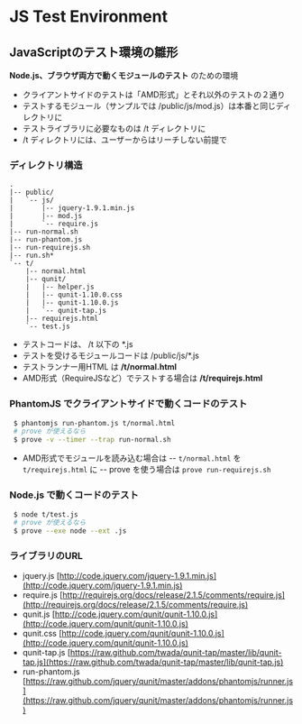 JS Test Environment
========

## JavaScriptのテスト環境の雛形 ##

**Node.js、ブラウザ両方で動くモジュールのテスト** のための環境

- クライアントサイドのテストは「AMD形式」とそれ以外のテストの２通り
- テストするモジュール（サンプルでは /public/js/mod.js）は本番と同じディレクトリに
- テストライブラリに必要なものは /t ディレクトリに
- /t ディレクトリには、ユーザーからはリーチしない前提で


### ディレクトリ構造 ###
    .
    |-- public/
    |   `-- js/
    |       |-- jquery-1.9.1.min.js
    |       |-- mod.js
    |       `-- require.js
    |-- run-normal.sh
    |-- run-phantom.js
    |-- run-requirejs.sh
    |-- run.sh*
    `-- t/
        |-- normal.html
        |-- qunit/
        |   |-- helper.js
        |   |-- qunit-1.10.0.css
        |   |-- qunit-1.10.0.js
        |   `-- qunit-tap.js
        |-- requirejs.html
        `-- test.js


- テストコードは、 /t 以下の *.js
- テストを受けるモジュールコードは /public/js/*.js
- テストランナー用HTML は **/t/normal.html**
- AMD形式（RequireJSなど）でテストする場合は **/t/requirejs.html**


### PhantomJS でクライアントサイドで動くコードのテスト ###

```bash
 $ phantomjs run-phantom.js t/normal.html
 # prove が使えるなら
 $ prove -v --timer --trap run-normal.sh
```

- AMD形式でモジュールを読み込む場合は
  -- `t/normal.html` を `t/requirejs.html` に
  -- prove を使う場合は `prove run-requirejs.sh`


### Node.js で動くコードのテスト ###

```bash
 $ node t/test.js
 # prove が使えるなら
 $ prove --exe node --ext .js
```


### ライブラリのURL ###

- jquery.js [http://code.jquery.com/jquery-1.9.1.min.js](http://code.jquery.com/jquery-1.9.1.min.js)
- require.js [http://requirejs.org/docs/release/2.1.5/comments/require.js](http://requirejs.org/docs/release/2.1.5/comments/require.js)
- qunit.js [http://code.jquery.com/qunit/qunit-1.10.0.js](http://code.jquery.com/qunit/qunit-1.10.0.js)
- qunit.css [http://code.jquery.com/qunit/qunit-1.10.0.js](http://code.jquery.com/qunit/qunit-1.10.0.js)
- qunit-tap.js [https://raw.github.com/twada/qunit-tap/master/lib/qunit-tap.js](https://raw.github.com/twada/qunit-tap/master/lib/qunit-tap.js)
- run-phantom.js [https://raw.github.com/jquery/qunit/master/addons/phantomjs/runner.js](https://raw.github.com/jquery/qunit/master/addons/phantomjs/runner.js)

